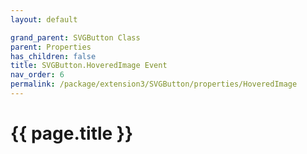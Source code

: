 ```yaml
---
layout: default

grand_parent: SVGButton Class
parent: Properties
has_children: false
title: SVGButton.HoveredImage Event
nav_order: 6
permalink: /package/extension3/SVGButton/properties/HoveredImage
---
```

# {{ page.title }}
